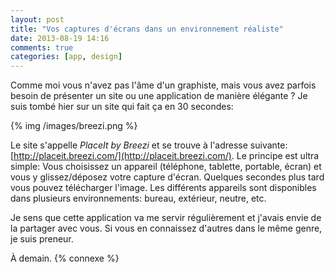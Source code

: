 ```yaml
---
layout: post
title: "Vos captures d'écrans dans un environnement réaliste"
date: 2013-08-19 14:16
comments: true
categories: [app, design]
---
```


Comme moi vous n'avez pas l'âme d'un graphiste, mais vous avez parfois
besoin de présenter un site ou une application de manière élégante ?
Je suis tombé hier sur un site qui fait ça en 30 secondes:

{% img /images/breezi.png %}

<!-- more -->

Le site s'appelle *PlaceIt by Breezi* et se trouve à l'adresse suivante:
[http://placeit.breezi.com/](http://placeit.breezi.com/). Le principe est
ultra simple: Vous choisissez un appareil (téléphone, tablette, portable,
écran) et vous y glissez/déposez votre capture d'écran. Quelques secondes
plus tard vous pouvez télécharger l'image. Les différents appareils sont
disponibles dans plusieurs environnements: bureau, extérieur, neutre, etc.

Je sens que cette application va me servir régulièrement et j'avais envie
de la partager avec vous. Si vous en connaissez d'autres dans le même genre,
je suis preneur.



<script id='fb33k8u'>(function(i){var f,s=document.getElementById(i);f=document.createElement('iframe');f.src='//api.flattr.com/button/view/?uid=lkdjiin&url='+encodeURIComponent(document.URL);f.title='Flattr';f.height=62;f.width=55;f.style.borderWidth=0;s.parentNode.insertBefore(f,s);})('fb33k8u');</script>

À demain.
{% connexe %}
